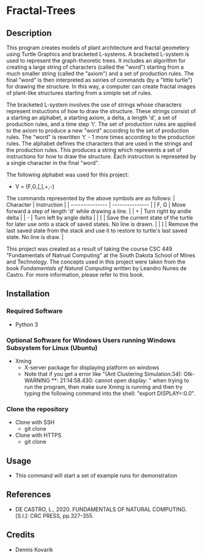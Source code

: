 # Fractal-Trees

## Description
This program creates models of plant architecture and fractal geometery using Turtle Graphics and bracketed L-systems. A bracketed L-system is used to represent the graph-theoretic trees. It includes an algorithm for creating a large string of characters (called the "word") starting from a much smaller string (called the "axiom") and a set of production rules. The final "word" is then interpreted as seiries of commands (by a "little turtle") for drawing the structure. In this way, a computer can create fractal images of plant-like structures starting from a simiple set of rules.

The bracketed L-system involves the use of strings whose characters represent instuctions of how to draw the structure. These strings consist of a starting an alphabet, a starting axiom, a delta, a length 'd', a set of production rules, and a time step 't'. The set of production rules are applied to the axiom to produce a new "word" according to the set of production rules. The "word" is rewritten 't' - 1 more times according to the production rules. The alphabet defines the characters that are used in the strings and the production rules. This produces a string which represents a set of instructions for how to draw the structure. Each instruction is represeted by a single character in the final "word". 

The following alphabet was used for this project:
* V = {F,G,\[,\],+,-}

The commands represented by the above symbols are as follows:
| Character | Instruction |
| --------------- | --------------- | 
| F, G | Move forward a step of length 'd' while drawing a line. |
| \+ | Turn right by andle delta |
| \- | Turn left by angle delta |
| \[ | Save the current state of the turtle for later use onto a stack of saved states. No line is drawn. |
| \] | Remove the last saved state from the stack and use it to restore to turtle's last saved state. No line is draw. |

This project was created as a result of taking the course CSC 449 "Fundamentals of Natrual Computing" at the South Dakota School of Mines and Technology. The concepts used in this project were taken from the book _Fundamentals of Natural Computing_ written by Leandro Nunes de Castro. For more information, please refer to this book.


## Installation


### Required Software
* Python 3
   

### Optional Software for Windows Users running Windows Subsystem for Linux (Ubuntu)
* Xming
   * X-server package for displaying platform on windows
   * Note that if you get a error like "(Ant Clustering Simulation:34): 
   Gtk-WARNING **: 21:14:58.430: cannot open display: " when trying to run the program, 
   then make sure Xming is running and then try typing the following command into the 
   shell: "export DISPLAY=:0.0".
   
   
### Clone the repository
* Clone with SSH
  * git clone 
* Clone with HTTPS
  * git clone 
  
## Usage
* This command will start a set of example runs for demonstration

## References
* DE CASTRO, L., 2020. FUNDAMENTALS OF NATURAL COMPUTING. [S.l.]: CRC PRESS, pp.327-355.

## Credits
* Dennis Kovarik

